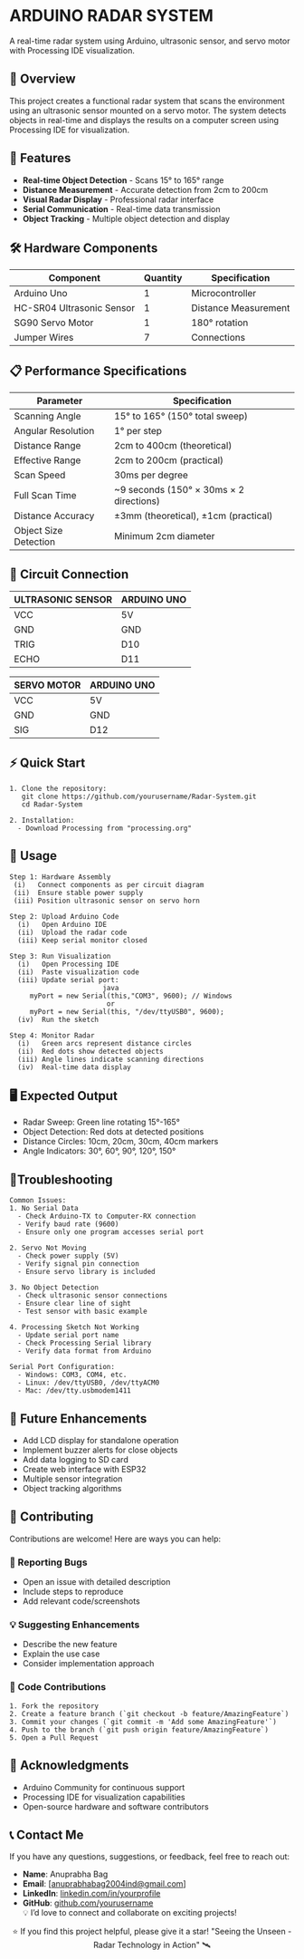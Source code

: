 # ARDUINO RADAR SYSTEM 
A real-time radar system using Arduino, ultrasonic sensor, and servo motor with Processing IDE visualization.

## 🎯 Overview
This project creates a functional radar system that scans the environment using an ultrasonic sensor mounted on a servo motor. The system detects objects in real-time and displays the results on a computer screen using Processing IDE for visualization.

## 🚀 Features

- **Real-time Object Detection** - Scans 15° to 165° range
- **Distance Measurement** - Accurate detection from 2cm to 200cm
- **Visual Radar Display** - Professional radar interface
- **Serial Communication** - Real-time data transmission
- **Object Tracking** - Multiple object detection and display

## 🛠️ Hardware Components

| Component | Quantity | Specification |
|-----------|---------------|---------------|
| Arduino Uno | 1 | Microcontroller |
| HC-SR04 Ultrasonic Sensor | 1 | Distance Measurement |
| SG90 Servo Motor | 1 | 180° rotation |
| Jumper Wires | 7 | Connections |

## 📋 Performance Specifications

| Parameter | Specification |
|-----------|---------------|
| Scanning Angle | 15° to 165° (150° total sweep) |
| Angular Resolution | 1° per step |
| Distance Range | 2cm to 400cm (theoretical) |
| Effective Range | 2cm to 200cm (practical) |
| Scan Speed | 30ms per degree |
| Full Scan Time | ~9 seconds (150° × 30ms × 2 directions)|
| Distance Accuracy | ±3mm (theoretical), ±1cm (practical) |
| Object Size Detection | Minimum 2cm diameter |

## 🔌 Circuit Connection


| ULTRASONIC SENSOR | ARDUINO UNO |
|-----------|---------------|
| VCC | 5V |
| GND | GND |
| TRIG | D10 |
| ECHO | D11 |

| SERVO MOTOR | ARDUINO UNO |
|-----------|---------------|
| VCC | 5V |
| GND | GND |
| SIG | D12 |


## ⚡ Quick Start
    1. Clone the repository:
       git clone https://github.com/yourusername/Radar-System.git
       cd Radar-System

    2. Installation:
      - Download Processing from "processing.org"
      


##  🚀 Usage
    Step 1: Hardware Assembly
     (i)   Connect components as per circuit diagram
     (ii)  Ensure stable power supply
     (iii) Position ultrasonic sensor on servo horn

    Step 2: Upload Arduino Code
      (i)   Open Arduino IDE
      (ii)  Upload the radar code
      (iii) Keep serial monitor closed

    Step 3: Run Visualization
      (i)   Open Processing IDE
      (ii)  Paste visualization code
      (iii) Update serial port:
                           java 
         myPort = new Serial(this,"COM3", 9600); // Windows
                            or
         myPort = new Serial(this, "/dev/ttyUSB0", 9600);
      (iv)  Run the sketch

    Step 4: Monitor Radar
      (i)   Green arcs represent distance circles
      (ii)  Red dots show detected objects
      (iii) Angle lines indicate scanning directions
      (iv)  Real-time data display

## 🖥️ Expected Output
   - Radar Sweep: Green line rotating 15°-165°
   - Object Detection: Red dots at detected positions
   - Distance Circles: 10cm, 20cm, 30cm, 40cm markers
   - Angle Indicators: 30°, 60°, 90°, 120°, 150°

## 🔧Troubleshooting
    Common Issues:
    1. No Serial Data
      - Check Arduino-TX to Computer-RX connection
      - Verify baud rate (9600)
      - Ensure only one program accesses serial port

    2. Servo Not Moving
      - Check power supply (5V)
      - Verify signal pin connection
      - Ensure servo library is included

    3. No Object Detection
      - Check ultrasonic sensor connections
      - Ensure clear line of sight
      - Test sensor with basic example

    4. Processing Sketch Not Working
      - Update serial port name
      - Check Processing Serial library
      - Verify data format from Arduino

    Serial Port Configuration:
      - Windows: COM3, COM4, etc.
      - Linux: /dev/ttyUSB0, /dev/ttyACM0
      - Mac: /dev/tty.usbmodem1411

## 🚀 Future Enhancements
   - Add LCD display for standalone operation
   - Implement buzzer alerts for close objects
   - Add data logging to SD card
   - Create web interface with ESP32
   - Multiple sensor integration
   - Object tracking algorithms 


## 🤝 Contributing

Contributions are welcome! Here are ways you can help:

### 🐛 Reporting Bugs
- Open an issue with detailed description
- Include steps to reproduce
- Add relevant code/screenshots

### 💡 Suggesting Enhancements
- Describe the new feature
- Explain the use case
- Consider implementation approach

### 🔧 Code Contributions
    1. Fork the repository
    2. Create a feature branch (`git checkout -b feature/AmazingFeature`)
    3. Commit your changes (`git commit -m 'Add some AmazingFeature'`)
    4. Push to the branch (`git push origin feature/AmazingFeature`)
    5. Open a Pull Request

## 🙏 Acknowledgments
     
- Arduino Community for continuous support
- Processing IDE for visualization capabilities
- Open-source hardware and software contributors


## 📞 Contact Me
If you have any questions, suggestions, or feedback, feel free to reach out:

 - **Name**: Anuprabha Bag
 - **Email**: [anuprabhabag2004ind@gmail.com]
 - **LinkedIn**: [linkedin.com/in/yourprofile](https://www.linkedin.com/in/anuprabha-bag-b98359260/) 
 - **GitHub**: [github.com/yourusername](https://github.com/CelestialCoderZ)  
💡 I’d love to connect and collaborate on exciting projects!

<div align="center">
⭐ If you find this project helpful, please give it a star!
"Seeing the Unseen - Radar Technology in Action" 🛰️

</div>

